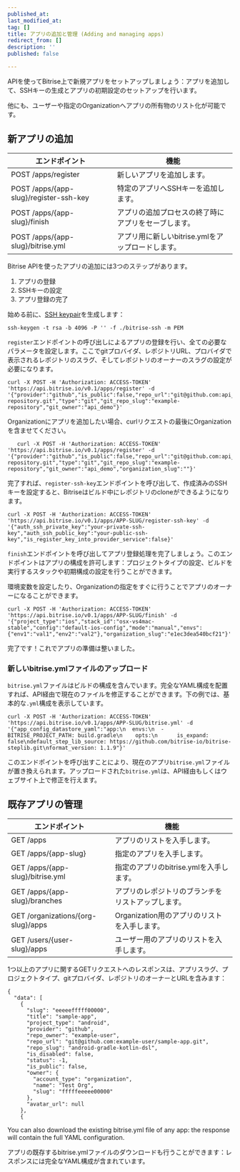 ```yaml
---
published_at:
last_modified_at:
tag: []
title: アプリの追加と管理 (Adding and managing apps)
redirect_from: []
description: ''
published: false

---
```

APIを使ってBitrise上で新規アプリをセットアップしましょう：アプリを追加して、SSHキーの生成とアプリの初期設定のセットアップを行います。

他にも、ユーザーや指定のOrganizationへアプリの所有物のリスト化が可能です。

## 新アプリの追加

| エンドポイント | 機能 |
| --- | --- |
| POST /apps/register | 新しいアプリを追加します。 |
| POST /apps/{app-slug}/register-ssh-key | 特定のアプリへSSHキーを追加します。 |
| POST /apps/{app-slug}/finish | アプリの追加プロセスの終了時にアプリをセーブします。 |
| POST /apps/{app-slug}/bitrise.yml | アプリ用に新しいbitrise.ymlをアップロードします。 |

Bitrise APIを使ったアプリの追加には3つのステップがあります。

1. アプリの登録
2. SSHキーの設定
3. アプリ登録の完了

始める前に、[SSH keypair](/faq/how-to-generate-ssh-keypair/)を生成します：

    ssh-keygen -t rsa -b 4096 -P '' -f ./bitrise-ssh -m PEM  

`register`エンドポイントの呼び出しによるアプリの登録を行い、全ての必要なパラメータを設定します。ここでgitプロバイダ、レポジトリURL、プロバイダで表示されるレポジトリのスラグ、そしてレポジトリのオーナーのスラグの設定が必要になります。

    curl -X POST -H 'Authorization: ACCESS-TOKEN' 'https://api.bitrise.io/v0.1/apps/register' -d '{"provider":"github","is_public":false,"repo_url":"git@github.com:api_demo/example-repository.git","type":"git","git_repo_slug":"example-repository","git_owner":"api_demo"}'

Organizationにアプリを追加したい場合、curlリクエストの最後にOrganizationを含ませてください。

       curl -X POST -H 'Authorization: ACCESS-TOKEN' 'https://api.bitrise.io/v0.1/apps/register' -d '{"provider":"github","is_public":false,"repo_url":"git@github.com:api_demo/example-repository.git","type":"git","git_repo_slug":"example-repository","git_owner":"api_demo","organization_slug":""}'

完了すれば、`register-ssh-key`エンドポイントを呼び出して、作成済みのSSHキーを設定すると、Bitriseはビルド中にレポジトリのcloneができるようになります。

    curl -X POST -H 'Authorization: ACCESS-TOKEN' 'https://api.bitrise.io/v0.1/apps/APP-SLUG/register-ssh-key' -d '{"auth_ssh_private_key":"your-private-ssh-key","auth_ssh_public_key":"your-public-ssh-key","is_register_key_into_provider_service":false}'

`finish`エンドポイントを呼び出してアプリ登録処理を完了しましょう。このエンドポイントはアプリの構成を許可します：プロジェクトタイプの設定、ビルドを実行するスタックや初期構成の設定を行うことができます。

環境変数を設定したり、Organizationの指定をすぐに行うことでアプリのオーナーになることができます。

    curl -X POST -H 'Authorization: ACCESS-TOKEN' 'https://api.bitrise.io/v0.1/apps/APP-SLUG/finish' -d '{"project_type":"ios","stack_id":"osx-vs4mac-stable","config":"default-ios-config","mode":"manual","envs":{"env1":"val1","env2":"val2"},"organization_slug":"e1ec3dea540bcf21"}'

完了です！これでアプリの準備は整いました。

### 新しいbitrise.ymlファイルのアップロード

`bitrise.yml`ファイルはビルドの構成を含んでいます。完全なYAML構成を配置すれば、API経由で現在のファイルを修正することができます。下の例では、基本的な`.yml`構成を表示しています。

    curl -X POST -H 'Authorization: ACCESS-TOKEN' 'https://api.bitrise.io/v0.1/apps/APP-SLUG/bitrise.yml' -d '{"app_config_datastore_yaml":"app:\n  envs:\n  - BITRISE_PROJECT_PATH: build.gradle\n    opts:\n      is_expand: false\ndefault_step_lib_source: https://github.com/bitrise-io/bitrise-steplib.git\nformat_version: 1.1.9"}'

このエンドポイントを呼び出すことにより、現在のアプリ`bitrise.yml`ファイルが置き換えられます。アップロードされた`bitrise.yml`は、API経由もしくはウェブサイト上で修正を行えます。

## 既存アプリの管理

| エンドポイント | 機能 |
| --- | --- |
| GET /apps | アプリのリストを入手します。 |
| GET /apps/{app-slug} | 指定のアプリを入手します。 |
| GET /apps/{app-slug}/bitrise.yml | 指定のアプリのbitrise.ymlを入手します。 |
| GET /apps/{app-slug}/branches | アプリのレポジトリのブランチをリストアップします。 |
| GET /organizations/{org-slug}/apps | Organization用のアプリのリストを入手します。 |
| GET /users/{user-slug}/apps | ユーザー用のアプリのリストを入手します。 |

1つ以上のアプリに関するGETリクエストへのレスポンスは、アプリスラグ、プロジェクトタイプ、gitプロバイダ、レポジトリのオーナーとURLを含みます：

    {
      "data": [
        {
          "slug": "eeeeefffff00000",
          "title": "sample-app",
          "project_type": "android",
          "provider": "github",
          "repo_owner": "example-user",
          "repo_url": "git@github.com:example-user/sample-app.git",
          "repo_slug": "android-gradle-kotlin-dsl",
          "is_disabled": false,
          "status": -1,
          "is_public": false,
          "owner": {
            "account_type": "organization",
            "name": "Test Org",
            "slug": "fffffeeeee00000"
          },
          "avatar_url": null
        },
        {

You can also download the existing bitrise.yml file of any app: the response will contain the full YAML configuration.

アプリの既存するbitrise.ymlファイルのダウンロードも行うことができます：レスポンスには完全なYAML構成が含まれています。